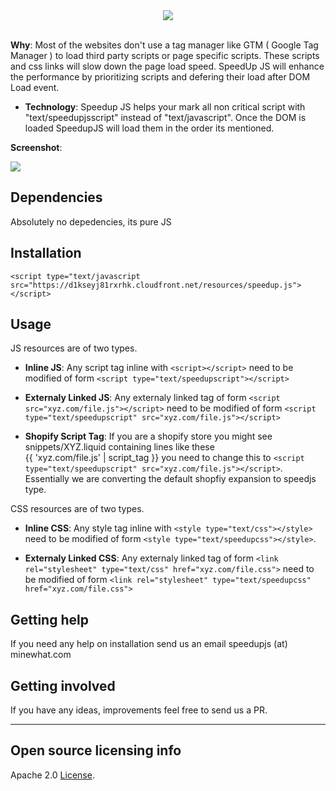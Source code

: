 

<div align="center">
    <img src="https://raw.githubusercontent.com/minewhat/speedupjs/master/logo.png">
</div>
<br />

  
**Why**: Most of the websites don't use a tag manager like GTM ( Google Tag Manager ) to load third party scripts or page specific scripts. These scripts and css links will slow down the page load speed. SpeedUp JS will enhance the performance by prioritizing scripts and defering their load after DOM Load event.

  - **Technology**: Speedup JS helps your mark all non critical script with "text/speedupjsscript" instead of "text/javascript". Once the DOM is loaded SpeedupJS will load them in the order its mentioned.


**Screenshot**: 

![](https://raw.githubusercontent.com/minewhat/speedupjs/master/screenshot.png)


## Dependencies

Absolutely no depedencies, its pure JS

## Installation
```
<script type="text/javascript src="https://d1kseyj81rxrhk.cloudfront.net/resources/speedup.js"></script>  
```


## Usage

JS resources are of two types.
- **Inline JS**:
Any script tag inline with `<script></script>` need to be modified of form `<script type="text/speedupscript"></script>`


- **Externaly Linked JS**: Any externaly linked tag of form `<script src="xyz.com/file.js"></script>` need to be modified of form `<script type="text/speedupscript" src="xyz.com/file.js"></script>`

- **Shopify Script Tag**:  If you are a shopify store you might see snippets/XYZ.liquid containing lines like these  
{{ 'xyz.com/file.js' | script_tag }}  you need to change this to `<script type="text/speedupscript" src="xyz.com/file.js"></script>`. Essentially we are converting the default shopfiy expansion to speedjs type.

CSS resources are of two types.
- **Inline CSS**:
Any style tag inline with `<style type="text/css"></style>` need to be modified of form `<style type="text/speedupcss"></style>`.

- **Externaly Linked CSS**: Any externaly linked tag of form `<link rel="stylesheet" type="text/css" href="xyz.com/file.css">` need to be modified of form `<link rel="stylesheet" type="text/speedupcss" href="xyz.com/file.css">`

## Getting help

If you need any help on installation send us an email speedupjs (at) minewhat.com


## Getting involved

If you have any ideas, improvements feel free to send us a PR. 

----

## Open source licensing info
Apache 2.0 [License](LICENSE).

